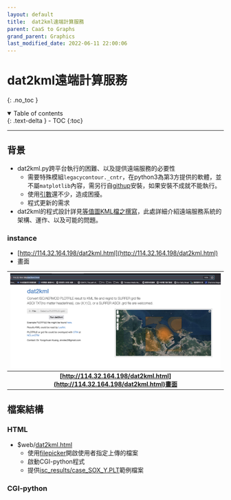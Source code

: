 ```yaml
---
layout: default
title:  dat2kml遠端計算服務
parent: CaaS to Graphs
grand_parent: Graphics
last_modified_date: 2022-06-11 22:00:06
---
```

# dat2kml遠端計算服務
{: .no_toc }

<details open markdown="block">
  <summary>
    Table of contents
  </summary>
  {: .text-delta }
- TOC
{:toc}
</details>

---

## 背景
- dat2kml.py跨平台執行的困難、以及提供遠端服務的必要性
  - 需要特殊模組`legacycontour._cntr`，在python3為第3方提供的軟體，並不屬`matplotlib`內容，需另行自[githup](https://github.com/matplotlib/legacycontour.git)安裝，如果安裝不成就不能執行。
  - 使用[引數](https://sinotec2.github.io/Focus-on-Air-Quality/utilities/GIS/wr_kml/#引數說明)還不少，造成困擾。
  - 程式更新的需求
- dat2kml的程式設計詳見[等值圖KML檔之撰寫](https://sinotec2.github.io/Focus-on-Air-Quality/utilities/GIS/wr_kml/)，此處詳細介紹遠端服務系統的架構、運作、以及可能的問題。

### instance
- [http://114.32.164.198/dat2kml.html](http://114.32.164.198/dat2kml.html)
- 畫面

| ![dat2kml.png](https://raw.githubusercontent.com/sinotec2/Focus-on-Air-Quality/main/assets/images/dat2kml.png)|
|:--:|
| <b>[http://114.32.164.198/dat2kml.html](http://114.32.164.198/dat2kml.html)畫面</b>|

## 檔案結構
### HTML
- $web/[dat2kml.html]()
  - 使用[filepicker](https://github.com/sinotec2/CGI_Pythons/tree/main/utils/filepicker)開啟使用者指定上傳的檔案
  - 啟動CGI-python程式
  - 提供[isc_results/case_SOX_Y.PLT]()範例檔案
### CGI-python
